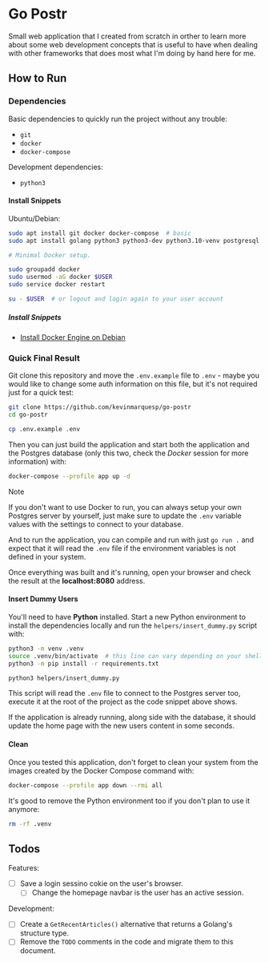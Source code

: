 # Go Postr

Small web application that I created from scratch in orther to learn more about
some web development concepts that is useful to have when dealing with other
frameworks that does most what I'm doing by hand here for me.

## How to Run

### Dependencies

Basic dependencies to quickly run the project without any trouble:
*   `git`
*   `docker`
*   `docker-compose`

Development dependencies:
*   `python3`

#### Install Snippets

Ubuntu/Debian:

```bash
sudo apt install git docker docker-compose  # basic
sudo apt install golang python3 python3-dev python3.10-venv postgresql libpq-dev  # development

# Minimal Docker setup.

sudo groupadd docker
sudo usermod -aG docker $USER
sudo service docker restart

su - $USER  # or logout and login again to your user account
```

##### Install Snippets

*   [Install Docker Engine on Debian](https://docs.docker.com/engine/install/debian/)

### Quick Final Result

Git clone this repository and move the `.env.example` file to `.env` - maybe
you would like to change some auth information on this file, but it's not
required just for a quick test:

```bash
git clone https://github.com/kevinmarquesp/go-postr
cd go-postr

cp .env.example .env
```

Then you can just build the application and start both the application and the
Postgres database (only this two, check the *Docker* session for more
information) with:

```bash
docker-compose --profile app up -d
```

> [!NOTE]
> If you don't want to use Docker to run, you can always setup your own
> Postgres server by yourself, just make sure to update the `.env` variable
> values with the settings to connect to your database.
>
> And to run the application, you can compile and run with just `go run .` and
> expect that it will read the `.env` file if the environment variables is not
> defined in your system.

Once everything was built and it's running, open your browser and check the
result at the **localhost:8080** address.

#### Insert Dummy Users

You'll need to have **Python** installed. Start a new Python environment to
install the dependencies locally and run the `helpers/insert_dummy.py` script
with:

```bash
python3 -m venv .venv
source .venv/bin/activate  # this line can vary depending on your shell
python3 -m pip install -r requirements.txt

python3 helpers/insert_dummy.py
```

This script will read the `.env` file to connect to the Postgres server too,
execute it at the root of the project as the code snippet above shows.

If the application is already running, along side with the database, it should
update the home page with the new users content in some seconds.

#### Clean

Once you tested this application, don't forget to clean your system from the
images created by the Docker Compose command with:

```bash
docker-compose --profile app down --rmi all
```

It's good to remove the Python environment too if you don't plan to use it
anymore:

```bash
rm -rf .venv
```

## Todos

Features:
* [ ]   Save a login sessino cokie on the user's browser.
    * [ ]   Change the homepage navbar is the user has an active session.

Development:
* [ ]   Create a `GetRecentArticles()` alternative that returns a Golang's
        structure type.
* [ ]   Remove the `TODO` comments in the code and migrate them to this
        document.
